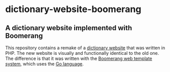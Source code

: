 # dictionary-website-boomerang

## A dictionary website implemented with Boomerang

This repository contains a remake of a [dictionary
website](https://github.com/michaellaszlo/dictionary-website-php) that was
written in PHP. The new website is visually and functionally identical to
the old one. The difference is that it was written with the [Boomerang
web template system](https://github.com/michaellaszlo/boomerang), which
uses the [Go language](https://golang.org/).

